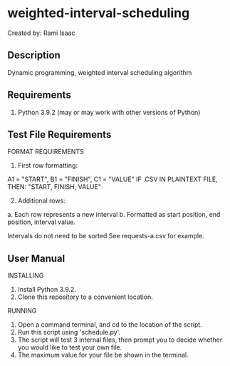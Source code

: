 # weighted-interval-scheduling
Created by: Rami Isaac

## Description
Dynamic programming, weighted interval scheduling algorithm

## Requirements
1. Python 3.9.2 (may or may work with other versions of Python)

## Test File Requirements
FORMAT REQUIREMENTS

1. First row formatting:

A1 = "START", B1 = "FINISH", C1 = "VALUE"
IF .CSV IN PLAINTEXT FILE, THEN:
"START, FINISH, VALUE" 

2. Additional rows:

a. Each row represents a new interval
b. Formatted as start position, end position, interval value.

Intervals do not need to be sorted
See requests-a.csv for example.

## User Manual
INSTALLING
1. Install Python 3.9.2.
2. Clone this repository to a convenient location.

RUNNING
1. Open a command terminal, and cd to the location of the script.
2. Run this script using 'schedule.py'.
3. The script will test 3 internal files, then prompt you to decide whether you would like to test your own file.
4. The maximum value for your file be shown in the terminal.
